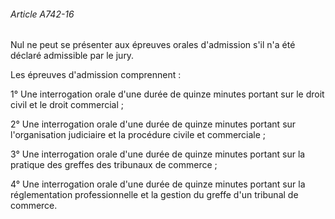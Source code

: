 ###### Article A742-16

Nul ne peut se présenter aux épreuves orales d'admission s'il n'a été déclaré admissible par le jury.

Les épreuves d'admission comprennent :

1° Une interrogation orale d'une durée de quinze minutes portant sur le droit civil et le droit commercial ;

2° Une interrogation orale d'une durée de quinze minutes portant sur l'organisation judiciaire et la procédure civile et commerciale ;

3° Une interrogation orale d'une durée de quinze minutes portant sur la pratique des greffes des tribunaux de commerce ;

4° Une interrogation orale d'une durée de quinze minutes portant sur la réglementation professionnelle et la gestion du greffe d'un tribunal de commerce.


